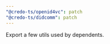 ```yaml
---
"@credo-ts/openid4vc": patch
"@credo-ts/didcomm": patch
---
```


Export a few utils used by dependents.
